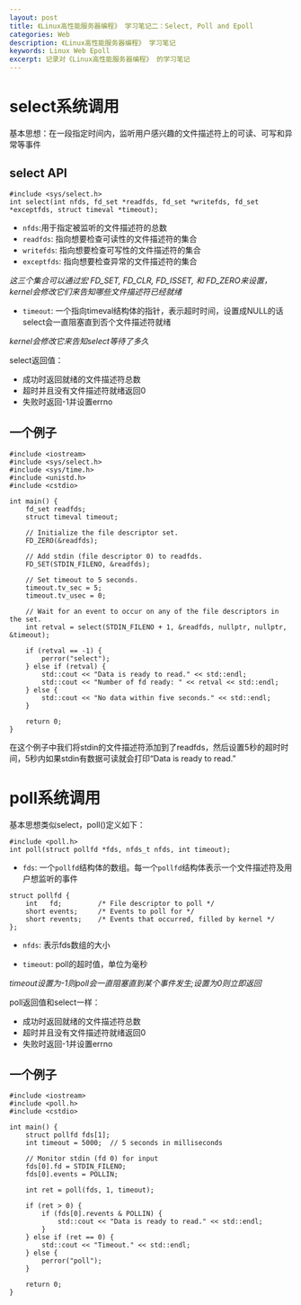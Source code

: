```yaml
---
layout: post
title: 《Linux高性能服务器编程》 学习笔记二：Select, Poll and Epoll
categories: Web
description: 《Linux高性能服务器编程》 学习笔记
keywords: Linux Web Epoll
excerpt: 记录对《Linux高性能服务器编程》 的学习笔记
---
```


# select系统调用
基本思想：在一段指定时间内，监听用户感兴趣的文件描述符上的可读、可写和异常等事件

## select API
```
#include <sys/select.h>
int select(int nfds, fd_set *readfds, fd_set *writefds, fd_set *exceptfds, struct timeval *timeout);
```
* `nfds`:用于指定被监听的文件描述符的总数
* `readfds`: 指向想要检查可读性的文件描述符的集合
* `writefds`: 指向想要检查可写性的文件描述符的集合
* `exceptfds`: 指向想要检查异常的文件描述符的集合

*这三个集合可以通过宏 FD_SET, FD_CLR, FD_ISSET, 和 FD_ZERO来设置，kernel会修改它们来告知哪些文件描述符已经就绪*
* `timeout`: 一个指向timeval结构体的指针，表示超时时间，设置成NULL的话select会一直阻塞直到否个文件描述符就绪

*kernel会修改它来告知select等待了多久*

select返回值：
* 成功时返回就绪的文件描述符总数
* 超时并且没有文件描述符就绪返回0
* 失败时返回-1并设置errno

## 一个例子
```
#include <iostream>
#include <sys/select.h>
#include <sys/time.h>
#include <unistd.h>
#include <cstdio>

int main() {
    fd_set readfds;
    struct timeval timeout;

    // Initialize the file descriptor set.
    FD_ZERO(&readfds);

    // Add stdin (file descriptor 0) to readfds.
    FD_SET(STDIN_FILENO, &readfds);

    // Set timeout to 5 seconds.
    timeout.tv_sec = 5;
    timeout.tv_usec = 0;

    // Wait for an event to occur on any of the file descriptors in the set.
    int retval = select(STDIN_FILENO + 1, &readfds, nullptr, nullptr, &timeout);

    if (retval == -1) {
        perror("select");
    } else if (retval) {
        std::cout << "Data is ready to read." << std::endl;
		std::cout << "Number of fd ready: " << retval << std::endl;
    } else {
        std::cout << "No data within five seconds." << std::endl;
    }

    return 0;
}
```
在这个例子中我们将stdin的文件描述符添加到了readfds，然后设置5秒的超时时间，5秒内如果stdin有数据可读就会打印“Data is ready to read.”

# poll系统调用
基本思想类似select，poll()定义如下：
```
#include <poll.h>
int poll(struct pollfd *fds, nfds_t nfds, int timeout);
```

* `fds`: 一个`pollfd`结构体的数组。每一个`pollfd`结构体表示一个文件描述符及用户想监听的事件
```
struct pollfd {
    int   fd;         /* File descriptor to poll */
    short events;     /* Events to poll for */
    short revents;    /* Events that occurred, filled by kernel */
};
```
* `nfds`: 表示fds数组的大小

* `timeout`: poll的超时值，单位为毫秒

*timeout设置为-1则poll会一直阻塞直到某个事件发生;设置为0则立即返回*

poll返回值和select一样：
* 成功时返回就绪的文件描述符总数
* 超时并且没有文件描述符就绪返回0
* 失败时返回-1并设置errno

## 一个例子
```
#include <iostream>
#include <poll.h>
#include <cstdio>

int main() {
    struct pollfd fds[1];
    int timeout = 5000;  // 5 seconds in milliseconds

    // Monitor stdin (fd 0) for input
    fds[0].fd = STDIN_FILENO;
    fds[0].events = POLLIN;

    int ret = poll(fds, 1, timeout);

    if (ret > 0) {
        if (fds[0].revents & POLLIN) {
            std::cout << "Data is ready to read." << std::endl;
        }
    } else if (ret == 0) {
        std::cout << "Timeout." << std::endl;
    } else {
        perror("poll");
    }

    return 0;
}
```